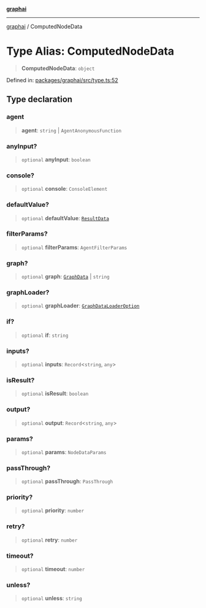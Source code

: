 [**graphai**](../README.md)

***

[graphai](../globals.md) / ComputedNodeData

# Type Alias: ComputedNodeData

> **ComputedNodeData**: `object`

Defined in: [packages/graphai/src/type.ts:52](https://github.com/kawamataryo/graphai/blob/dd469fabd8a117a70d995bd5597c959177f9738c/packages/graphai/src/type.ts#L52)

## Type declaration

### agent

> **agent**: `string` \| `AgentAnonymousFunction`

### anyInput?

> `optional` **anyInput**: `boolean`

### console?

> `optional` **console**: `ConsoleElement`

### defaultValue?

> `optional` **defaultValue**: [`ResultData`](ResultData.md)

### filterParams?

> `optional` **filterParams**: `AgentFilterParams`

### graph?

> `optional` **graph**: [`GraphData`](GraphData.md) \| `string`

### graphLoader?

> `optional` **graphLoader**: [`GraphDataLoaderOption`](GraphDataLoaderOption.md)

### if?

> `optional` **if**: `string`

### inputs?

> `optional` **inputs**: `Record`\<`string`, `any`\>

### isResult?

> `optional` **isResult**: `boolean`

### output?

> `optional` **output**: `Record`\<`string`, `any`\>

### params?

> `optional` **params**: `NodeDataParams`

### passThrough?

> `optional` **passThrough**: `PassThrough`

### priority?

> `optional` **priority**: `number`

### retry?

> `optional` **retry**: `number`

### timeout?

> `optional` **timeout**: `number`

### unless?

> `optional` **unless**: `string`
